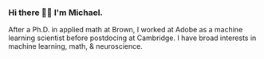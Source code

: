 ### Hi there 👋🏼 I'm Michael.

After a Ph.D. in applied math at Brown, I worked at Adobe as a machine learning scientist before postdocing at Cambridge. I have broad interests in machine learning, math, & neuroscience.
